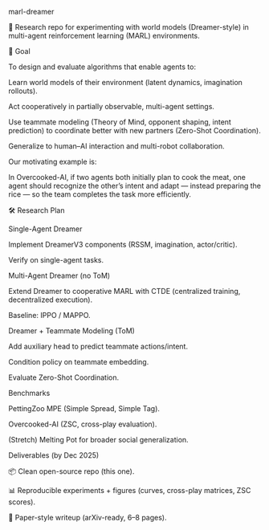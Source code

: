 marl-dreamer

🚀 Research repo for experimenting with world models (Dreamer-style) in multi-agent reinforcement learning (MARL) environments.

🎯 Goal

To design and evaluate algorithms that enable agents to:

Learn world models of their environment (latent dynamics, imagination rollouts).

Act cooperatively in partially observable, multi-agent settings.

Use teammate modeling (Theory of Mind, opponent shaping, intent prediction) to coordinate better with new partners (Zero-Shot Coordination).

Generalize to human–AI interaction and multi-robot collaboration.

Our motivating example is:

In Overcooked-AI, if two agents both initially plan to cook the meat, one agent should recognize the other’s intent and adapt — instead preparing the rice — so the team completes the task more efficiently.

🛠️ Research Plan

Single-Agent Dreamer

Implement DreamerV3 components (RSSM, imagination, actor/critic).

Verify on single-agent tasks.

Multi-Agent Dreamer (no ToM)

Extend Dreamer to cooperative MARL with CTDE (centralized training, decentralized execution).

Baseline: IPPO / MAPPO.

Dreamer + Teammate Modeling (ToM)

Add auxiliary head to predict teammate actions/intent.

Condition policy on teammate embedding.

Evaluate Zero-Shot Coordination.

Benchmarks

PettingZoo MPE (Simple Spread, Simple Tag).

Overcooked-AI (ZSC, cross-play evaluation).

(Stretch) Melting Pot for broader social generalization.

Deliverables (by Dec 2025)

📦 Clean open-source repo (this one).

📊 Reproducible experiments + figures (curves, cross-play matrices, ZSC scores).

📄 Paper-style writeup (arXiv-ready, 6–8 pages).